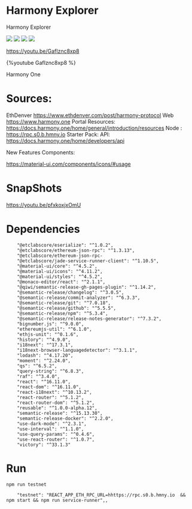 # Harmony Explorer


Harmony Explorer 



![](https://i.imgur.com/wrpvxPq.png)
![](https://i.imgur.com/BSn8vT7.png)
![](https://i.imgur.com/na7n9Nl.png)
![](https://i.imgur.com/mfbJDS5.png)

https://youtu.be/GafIznc8xp8

{%youtube GafIznc8xp8 %}


Harmony One 



# Sources: 
EthDenver https://www.ethdenver.com/post/harmony-protocol
Web https://www.harmony.one
Portal Resources: https://docs.harmony.one/home/general/introduction/resources
Node : https://rpc.s0.b.hmny.io 
Starter Pack: 
API: https://docs.harmony.one/home/developers/api

New Features Components:

https://material-ui.com/components/icons/#usage


# SnapShots



https://youtu.be/pfxkoxjxOmU

# Dependencies    
```json=
    "@etclabscore/eserialize": "^1.0.2",
    "@etclabscore/ethereum-json-rpc": "^1.3.13",
    "@etclabscore/ethereum-json-rpc-
    "@etclabscore/jade-service-runner-client": "^1.10.5",
    "@material-ui/core": "^4.5.2",
    "@material-ui/icons": "^4.11.2",
    "@material-ui/styles": "^4.5.2",
    "@monaco-editor/react": "^2.1.1",
    "@qiwi/semantic-release-gh-pages-plugin": "^1.14.2",
    "@semantic-release/changelog": "^3.0.5",
    "@semantic-release/commit-analyzer": "^6.3.3",
    "@semantic-release/git": "^7.0.18",
    "@semantic-release/github": "^5.5.5",
    "@semantic-release/npm": "^5.3.4",
    "@semantic-release/release-notes-generator": "^7.3.2",
    "bignumber.js": "^9.0.0",
    "ethereumjs-util": "^6.1.0",
    "ethjs-unit": "^0.1.6",
    "history": "^4.9.0",
    "i18next": "^17.3.1",
    "i18next-browser-languagedetector": "^3.1.1",
    "lodash": "^4.17.20",
    "moment": "^2.24.0",
    "qs": "^6.5.2",
    "query-string": "^6.8.3",
    "raf": "^3.4.0",
    "react": "^16.11.0",
    "react-dom": "^16.11.0",
    "react-i18next": "^10.13.2",
    "react-router": "^5.1.2",
    "react-router-dom": "^5.1.2",
    "reusable": "^1.0.0-alpha.12",
    "semantic-release": "^15.13.30",
    "semantic-release-docker": "^2.2.0",
    "use-dark-mode": "^2.3.1",
    "use-interval": "^1.1.0",
    "use-query-params": "^0.4.6",
    "use-react-router": "^1.0.7",
    "victory": "^33.1.3"

```


# Run 

`npm run testnet`

```json=
    "testnet": "REACT_APP_ETH_RPC_URL=hhttps://rpc.s0.b.hmny.io  && npm start && npm run service-runner",,
  
```




   
